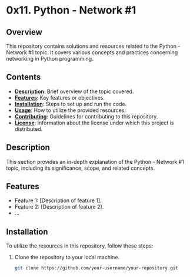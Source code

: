 # 0x11. Python - Network #1

## Overview

This repository contains solutions and resources related to the Python - Network #1 topic. It covers various concepts and practices concerning networking in Python programming.

## Contents

- **[Description](#description)**: Brief overview of the topic covered.
- **[Features](#features)**: Key features or objectives.
- **[Installation](#installation)**: Steps to set up and run the code.
- **[Usage](#usage)**: How to utilize the provided resources.
- **[Contributing](#contributing)**: Guidelines for contributing to this repository.
- **[License](#license)**: Information about the license under which this project is distributed.

## Description

This section provides an in-depth explanation of the Python - Network #1 topic, including its significance, scope, and related concepts.

## Features

- Feature 1: [Description of feature 1].
- Feature 2: [Description of feature 2].
- ...

## Installation

To utilize the resources in this repository, follow these steps:

1. Clone the repository to your local machine.
   ```bash
   git clone https://github.com/your-username/your-repository.git

